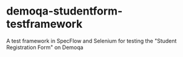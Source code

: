 # demoqa-studentform-testframework
A test framework in SpecFlow and Selenium for testing the "Student Registration Form" on Demoqa
